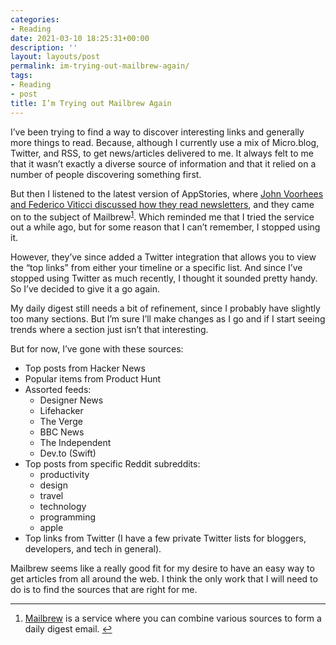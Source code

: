 ```yaml
---
categories:
- Reading
date: 2021-03-10 18:25:31+00:00
description: ''
layout: layouts/post
permalink: im-trying-out-mailbrew-again/
tags:
- Reading
- post
title: I’m Trying out Mailbrew Again
---
```


<p>I’ve been trying to find a way to discover interesting links and generally more things to read. Because, although I currently use a mix of Micro.blog, Twitter, and RSS, to get news/articles delivered to me. It always felt to me that it wasn’t exactly a diverse source of information and that it relied on a number of people discovering something first.</p>

<p>But then I listened to the latest version of AppStories, where <a href="https://appstories.net/episodes/208/">John Voorhees and Federico Viticci discussed how they read newsletters</a>, and they came on to the subject of Mailbrew<sup><a href="#fn1-4193" id="fnr1-4193" title="see footnote" class="footnote">1</a></sup>. Which reminded me that I tried the service out a while ago, but for some reason that I can’t remember, I stopped using it.</p>

<p>However, they’ve since added a Twitter integration that allows you to view the “top links” from either your timeline or a specific list. And since I’ve stopped using Twitter as much recently, I thought it sounded pretty handy. So I’ve decided to give it a go again.</p>

<p>My daily digest still needs a bit of refinement, since I probably have slightly too many sections. But I’m sure I’ll make changes as I go and if I start seeing trends where a section just isn’t that interesting.</p>

<p>But for now, I’ve gone with these sources:</p>

<ul>
<li>Top posts from Hacker News</li>
<li>Popular items from Product Hunt</li>
<li>Assorted feeds:

<ul>
<li>Designer News</li>
<li>Lifehacker</li>
<li>The Verge</li>
<li>BBC News</li>
<li>The Independent</li>
<li>Dev.to (Swift)</li>
</ul></li>
<li>Top posts from specific Reddit subreddits:

<ul>
<li>productivity</li>
<li>design</li>
<li>travel</li>
<li>technology</li>
<li>programming</li>
<li>apple</li>
</ul></li>
<li>Top links from Twitter (I have a few private Twitter lists for bloggers, developers, and tech in general).</li>
</ul>

<p>Mailbrew seems like a really good fit for my desire to have an easy way to get articles from all around the web. I think the only work that I will need to do is to find the sources that are right for me.</p>

<div class="footnotes">
<hr />
<ol>

<li id="fn1-4193">
<p><a href="https://mailbrew.com">Mailbrew</a> is a service where you can combine various sources to form a daily digest email. <a href="#fnr1-4193" title="return to article" class="reversefootnote">&#8617;&#xFE0E;</a></p>
</li>

</ol>
</div>
